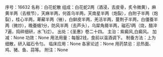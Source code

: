 序号：16632
名称：白花蛇散
组成：白花蛇2两（酒浸，去皮骨，炙令微黄），麻黄半两（去根节），天麻半两，何首乌半两，天南星半两（炮裂），白附子半两（炮裂），桂心半两，萆薢半两（锉），白鲜皮半两，羌活半两，蔓荆子半两，白僵蚕半两（微炒），晚蚕蛾1分，防风半两（去芦头），乌犀角屑半两，磁石1两（烧，醋淬7遍，捣碎细研，水飞过）。
出处：《圣惠》卷二十四。
主治：紫癜风,白癜风。
加减：None
功效：None
用法用量：每服2钱，食前以温酒调下。
制备方法：上为细散，研入磁石令匀。
临床应用：None
各家论述：None
用药禁忌：忌热面、鸡、猪、鱼、蒜等。
附注：None

